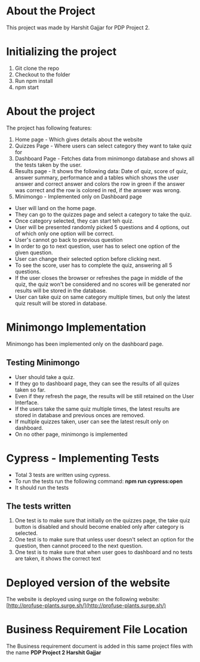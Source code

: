 # About the Project

This project was made by Harshit Gajjar for PDP Project 2.

# Initializing the project

1. Git clone the repo
2. Checkout to the folder
3. Run npm install
4. npm start

# About the project

The project has following features:

1. Home page - Which gives details about the website
2. Quizzes Page - Where users can select category they want to take quiz for
3. Dashboard Page - Fetches data from minimongo database and shows all the tests taken by the user.
4. Results page - It shows the following data: Date of quiz, score of quiz, answer summary, performance and a tables which shows the user answer and correct answer and colors the row in green if the answer was correct and the row is colored in red, if the answer was wrong.
5. Minimongo - Implemented only on Dashboard page

- User will land on the home page.
- They can go to the quizzes page and select a category to take the quiz.
- Once category selected, they can start teh quiz.
- User will be presented randomly picked 5 questions and 4 options, out of which only one option will be correct.
- User's cannot go back to previous question
- In order to go to next question, user has to select one option of the given question.
- User can change their selected option before clicking next.
- To see the score, user has to complete the quiz, answering all 5 questions.
- If the user closes the browser or refreshes the page in middle of the quiz, the quiz won't be considered and no scores will be generated nor results will be stored in the database.
- User can take quiz on same category multiple times, but only the latest quiz result will be stored in database.

# Minimongo Implementation

Minimongo has been implemented only on the dashboard page.

## Testing Minimongo

- User should take a quiz.
- If they go to dashboard page, they can see the results of all quizes taken so far.
- Even if they refresh the page, the results will be still retained on the User Interface.
- If the users take the same quiz multiple times, the latest results are stored in database and previous onces are removed.
- If multiple quizzes taken, user can see the latest result only on dashboard.
- On no other page, minimongo is implemented

# Cypress - Implementing Tests

- Total 3 tests are written using cypress.
- To run the tests run the following command: **npm run cypress:open**
- It should run the tests

## The tests written

1. One test is to make sure that initially on the quizzes page, the take quiz button is disabled and should become enabled only after category is selected.
2. One test is to make sure that unless user doesn't select an option for the question, then cannot proceed to the next question.
3. One test is to make sure that when user goes to dashboard and no tests are taken, it shows the correct text

# Deployed version of the website

The website is deployed using surge on the following website: [http://profuse-plants.surge.sh/](http://profuse-plants.surge.sh/)

# Business Requirement File Location

The Business requirement document is added in this same project files with the name **PDP Project 2 Harshit Gajjar**
